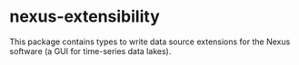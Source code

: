 # nexus-extensibility

This package contains types to write data source extensions for the Nexus software (a GUI for time-series data lakes). 
